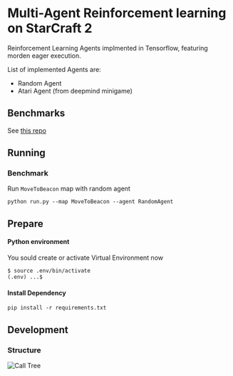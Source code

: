 # Multi-Agent Reinforcement learning on StarCraft 2 
Reinforcement Learning Agents implmented in Tensorflow, featuring morden eager execution.

List of implemented Agents are:
- Random Agent
- Atari Agent (from deepmind minigame)

## Benchmarks
See [this repo](https://github.com/starcraft2-ai/comparison)

## Running
### Benchmark
Run `MoveToBeacon` map with random agent
```shell
python run.py --map MoveToBeacon --agent RandomAgent
```

## Prepare

#### Python environment
You sould create or activate Virtual Environment now
```
$ source .env/bin/activate
(.env) ...$ 
```
#### Install Dependency
```
pip install -r requirements.txt
```
## Development
### Structure
![Call Tree](https://github.com/starcraft2-ai/rl-battle/raw/master/assets/Call%20Tree.png)

